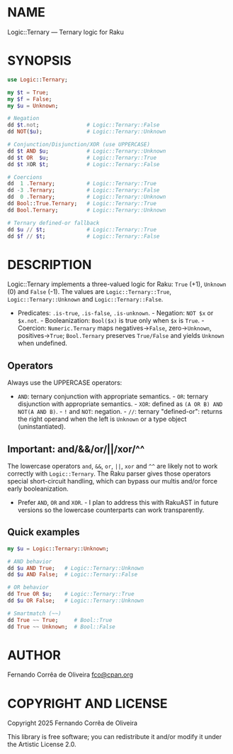 NAME
====

Logic::Ternary — Ternary logic for Raku

SYNOPSIS
========

```raku
use Logic::Ternary;

my $t = True;
my $f = False;
my $u = Unknown;

# Negation
dd $t.not;               # Logic::Ternary::False
dd NOT($u);              # Logic::Ternary::Unknown

# Conjunction/Disjunction/XOR (use UPPERCASE)
dd $t AND $u;            # Logic::Ternary::Unknown
dd $t OR  $u;            # Logic::Ternary::True
dd $t XOR $t;            # Logic::Ternary::False

# Coercions
dd  1 .Ternary;          # Logic::Ternary::True
dd -3 .Ternary;          # Logic::Ternary::False
dd  0 .Ternary;          # Logic::Ternary::Unknown
dd Bool::True.Ternary;   # Logic::Ternary::True
dd Bool.Ternary;         # Logic::Ternary::Unknown

# Ternary defined-or fallback
dd $u // $t;             # Logic::Ternary::True
dd $f // $t;             # Logic::Ternary::False
```

DESCRIPTION
===========

Logic::Ternary implements a three-valued logic for Raku: `True` (+1), `Unknown` (0) and `False` (-1). The values are `Logic::Ternary::True`, `Logic::Ternary::Unknown` and `Logic::Ternary::False`.

- Predicates: `.is-true`, `.is-false`, `.is-unknown`. - Negation: `NOT $x` or `$x.not`. - Booleanization: `Bool($x)` is true only when `$x` is `True`. - Coercion: `Numeric.Ternary` maps negatives→`False`, zero→`Unknown`, positives→`True`; `Bool.Ternary` preserves `True/False` and yields `Unknown` when undefined.

Operators
---------

Always use the UPPERCASE operators:

- `AND`: ternary conjunction with appropriate semantics. - `OR`: ternary disjunction with appropriate semantics. - `XOR`: defined as `(A OR B) AND NOT(A AND B)`. - `!` and `NOT`: negation. - `//`: ternary "defined-or": returns the right operand when the left is `Unknown` or a type object (uninstantiated).

Important: and/&&/or/||/xor/^^
------------------------------

The lowercase operators `and`, `&&`, `or`, `||`, `xor` and `^^` are likely not to work correctly with `Logic::Ternary`. The Raku parser gives those operators special short-circuit handling, which can bypass our multis and/or force early booleanization.

- Prefer `AND`, `OR` and `XOR`. - I plan to address this with RakuAST in future versions so the lowercase counterparts can work transparently.

Quick examples
--------------

```raku
my $u = Logic::Ternary::Unknown;

# AND behavior
dd $u AND True;   # Logic::Ternary::Unknown
dd $u AND False;  # Logic::Ternary::False

# OR behavior
dd True OR $u;    # Logic::Ternary::True
dd $u OR False;   # Logic::Ternary::Unknown

# Smartmatch (~~)
dd True ~~ True;     # Bool::True
dd True ~~ Unknown;  # Bool::False
```

AUTHOR
======

Fernando Corrêa de Oliveira <fco@cpan.org>

COPYRIGHT AND LICENSE
=====================

Copyright 2025 Fernando Corrêa de Oliveira

This library is free software; you can redistribute it and/or modify it under the Artistic License 2.0.

